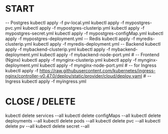 # START #
-- Postgres
kubectl apply -f pv-local.yml 
kubectl apply -f mypostgres-pvc.yml
kubectl apply -f mypostgres-clusterip.yml
kubectl apply -f mypostgres-secret.yml
kubectl apply -f mypostgres-configMap.yml
kubectl apply -f mypostgres-deployment.yml
-- Redis
kubectl apply -f myredis-clusterip.yml 
kubectl apply -f myredis-deployment.yml
-- Backend
kubectl apply -f mybackend-clusterip.yml 
kubectl apply -f mybackend-deployment.yml
kubectl apply -f mybackend-node-port.yml #
-- Frontend (Nginx)
kubectl apply -f mynginx-clusterip.yml 
kubectl apply -f mynginx-deployment.yml
kubectl apply -f mynginx-node-port.yml #
-- for Ingress
kubectl apply -f https://raw.githubusercontent.com/kubernetes/ingress-nginx/controller-v0.47.0/deploy/static/provider/cloud/deploy.yaml #
-- Ingress
kubectl apply -f myingress.yml 

# CLOSE / DELETE #
kubectl delete services --all
kubectl delete configMaps --all
kubectl delete deployments --all
kubectl delete pods --all
kubectl delete pvc --all
kubectl delete pv --all
kubectl delete secret --all
